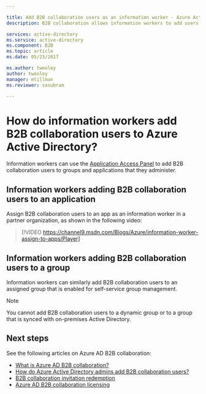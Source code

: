 ```yaml
---

title: Add B2B collaboration users as an information worker - Azure Active Directory | Microsoft Docs
description: B2B collaboration allows information workers to add users from their organization to Azure AD for access | Microsoft Docs

services: active-directory
ms.service: active-directory
ms.component: B2B
ms.topic: article
ms.date: 05/23/2017

ms.author: twooley
author: twooley
manager: mtillman
ms.reviewer: sasubram

---
```


# How do information workers add B2B collaboration users to Azure Active Directory?

Information workers can use the [Application Access Panel](http://myapps.microsoft.com) to add B2B collaboration users to groups and applications that they administer.

## Information workers adding B2B collaboration users to an application
Assign B2B collaboration users to an app as an information worker in a partner organization, as shown in the following video:

>[!VIDEO https://channel9.msdn.com/Blogs/Azure/information-worker-assign-to-apps/Player]

## Information workers adding B2B collaboration users to a group

Information workers can similarly add B2B collaboration users to an assigned group that is enabled for self-service group management.
> [!NOTE]
> You cannot add B2B collaboration users to a dynamic group or to a group that is synced with on-premises Active Directory.


## Next steps

See the following articles on Azure AD B2B collaboration:

- [What is Azure AD B2B collaboration?](active-directory-b2b-what-is-azure-ad-b2b.md)
- [How do Azure Active Directory admins add B2B collaboration users?](active-directory-b2b-admin-add-users.md)
- [B2B collaboration invitation redemption](active-directory-b2b-redemption-experience.md)
- [Azure AD B2B collaboration licensing](active-directory-b2b-licensing.md)

